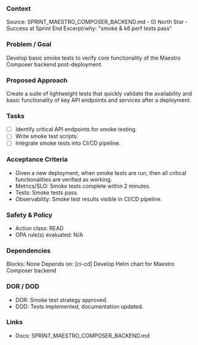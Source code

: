 ### Context
Source: SPRINT_MAESTRO_COMPOSER_BACKEND.md - 0) North Star - Success at Sprint End
Excerpt/why: "smoke & k6 perf tests pass"

### Problem / Goal
Develop basic smoke tests to verify core functionality of the Maestro Composer backend post-deployment.

### Proposed Approach
Create a suite of lightweight tests that quickly validate the availability and basic functionality of key API endpoints and services after a deployment.

### Tasks
- [ ] Identify critical API endpoints for smoke testing.
- [ ] Write smoke test scripts.
- [ ] Integrate smoke tests into CI/CD pipeline.

### Acceptance Criteria
- Given a new deployment, when smoke tests are run, then all critical functionalities are verified as working.
- Metrics/SLO: Smoke tests complete within 2 minutes.
- Tests: Smoke tests pass.
- Observability: Smoke test results visible in CI/CD pipeline.

### Safety & Policy
- Action class: READ
- OPA rule(s) evaluated: N/A

### Dependencies
Blocks: None
Depends on: [ci-cd] Develop Helm chart for Maestro Composer backend

### DOR / DOD
- DOR: Smoke test strategy approved.
- DOD: Tests implemented, documentation updated.

### Links
- Docs: SPRINT_MAESTRO_COMPOSER_BACKEND.md
